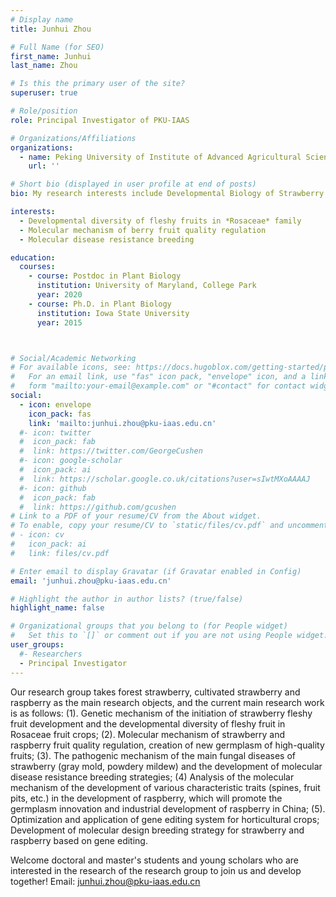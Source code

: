 ```yaml
---
# Display name
title: Junhui Zhou

# Full Name (for SEO)
first_name: Junhui
last_name: Zhou

# Is this the primary user of the site?
superuser: true

# Role/position
role: Principal Investigator of PKU-IAAS

# Organizations/Affiliations
organizations:
  - name: Peking University of Institute of Advanced Agricultural Sciences
    url: ''

# Short bio (displayed in user profile at end of posts)
bio: My research interests include Developmental Biology of Strawberry and Germplasm innovation.

interests:
  - Developmental diversity of fleshy fruits in *Rosaceae* family
  - Molecular mechanism of berry fruit quality regulation
  - Molecular disease resistance breeding

education:
  courses:
    - course: Postdoc in Plant Biology
      institution: University of Maryland, College Park
      year: 2020
    - course: Ph.D. in Plant Biology
      institution: Iowa State University
      year: 2015



# Social/Academic Networking
# For available icons, see: https://docs.hugoblox.com/getting-started/page-builder/#icons
#   For an email link, use "fas" icon pack, "envelope" icon, and a link in the
#   form "mailto:your-email@example.com" or "#contact" for contact widget.
social:
  - icon: envelope
    icon_pack: fas
    link: 'mailto:junhui.zhou@pku-iaas.edu.cn'
  #- icon: twitter
  #  icon_pack: fab
  #  link: https://twitter.com/GeorgeCushen
  #- icon: google-scholar
  #  icon_pack: ai
  #  link: https://scholar.google.co.uk/citations?user=sIwtMXoAAAAJ
  #- icon: github
  #  icon_pack: fab
  #  link: https://github.com/gcushen
# Link to a PDF of your resume/CV from the About widget.
# To enable, copy your resume/CV to `static/files/cv.pdf` and uncomment the lines below.
# - icon: cv
#   icon_pack: ai
#   link: files/cv.pdf

# Enter email to display Gravatar (if Gravatar enabled in Config)
email: 'junhui.zhou@pku-iaas.edu.cn'

# Highlight the author in author lists? (true/false)
highlight_name: false

# Organizational groups that you belong to (for People widget)
#   Set this to `[]` or comment out if you are not using People widget.
user_groups:
  #- Researchers
  - Principal Investigator
---
```


Our research group takes forest strawberry, cultivated strawberry and raspberry as the main research objects, and the current main research work is as follows: 
(1). Genetic mechanism of the initiation of strawberry fleshy fruit development and the developmental diversity of fleshy fruit in Rosaceae fruit crops; 
(2). Molecular mechanism of strawberry and raspberry fruit quality regulation, creation of new germplasm of high-quality fruits; 
(3). The pathogenic mechanism of the main fungal diseases of strawberry (gray mold, powdery mildew) and the development of molecular disease resistance breeding strategies; 
(4) Analysis of the molecular mechanism of the development of various characteristic traits (spines, fruit pits, etc.) in the development of raspberry, which will promote the germplasm innovation and industrial development of raspberry in China; 
(5). Optimization and application of gene editing system for horticultural crops; Development of molecular design breeding strategy for strawberry and raspberry based on gene editing.

Welcome doctoral and master's students and young scholars who are interested in the research of the research group to join us and develop together!
Email: junhui.zhou@pku-iaas.edu.cn

